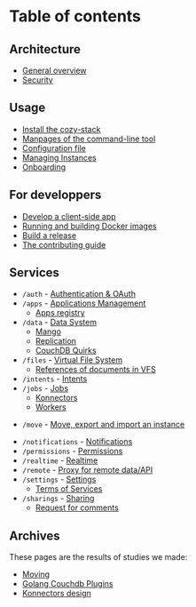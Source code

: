 # Table of contents

## Architecture

* [General overview](architecture.md)
* [Security](security.md)

## Usage

* [Install the cozy-stack](INSTALL.md)
* [Manpages of the command-line tool](cli/cozy-stack.md)
* [Configuration file](config.md)
* [Managing Instances](instance.md)
* [Onboarding](onboarding.md)

## For developpers

* [Develop a client-side app](client-app-dev.md)
* [Running and building Docker images](docker.md)
* [Build a release](release.md)
* [The contributing guide](CONTRIBUTING.md)

## Services

* `/auth` - [Authentication & OAuth](auth.md)
* `/apps` - [Applications Management](apps.md)
  * [Apps registry](registry.md)
* `/data` - [Data System](data-system.md)
  * [Mango](mango.md)
  * [Replication](replication.md)
  - [CouchDB Quirks](couchdb-quirks.md)
* `/files` - [Virtual File System](files.md)
  * [References of documents in VFS](references-docs-in-vfs.md)
* `/intents` - [Intents](intents.md)
* `/jobs` - [Jobs](jobs.md)
  * [Konnectors](konnectors.md)
  * [Workers](workers.md)
- `/move` - [Move, export and import an instance](move.md)
* `/notifications` - [Notifications](notifications.md)
* `/permissions` - [Permissions](permissions.md)
* `/realtime` - [Realtime](realtime.md)
* `/remote` - [Proxy for remote data/API](remote.md)
* `/settings` - [Settings](settings.md)
  * [Terms of Services](user-action-required.md)
* `/sharings` - [Sharing](sharing.md)
  * [Request for comments](sharing-design.md)

## Archives

These pages are the results of studies we made:

* [Moving](moving.md)
* [Golang Couchdb Plugins](couchdb-plugins.md)
* [Konnectors design](konnectors_design.md)
